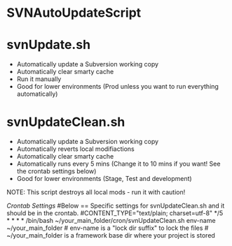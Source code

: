 SVNAutoUpdateScript
===================

svnUpdate.sh
===================

* Automatically update a Subversion working copy
* Automatically clear smarty cache
* Run it manually
* Good for lower environments (Prod unless you want to run everything automatically)


svnUpdateClean.sh
===================

* Automatically update a Subversion working copy
* Automatically reverts local modifiactions
* Automatically clear smarty cache
* Automatically runs every 5 mins (Change it to 10 mins if you want! See the crontab settings below)
* Good for lower environments (Stage, Test and development)

NOTE: This script destroys all local mods - run it with caution!


*Crontab Settings*
	#Below == Specific settings for svnUpdateClean.sh and it should be in the crontab.
	#CONTENT_TYPE="text/plain; charset=utf-8"
	*/5 * * * * /bin/bash ~/your_main_folder/cron/svnUpdateClean.sh env-name ~/your_main_folder
	#  env-name is a "lock dir suffix" to lock the files
	#  ~/your_main_folder is a framework base dir where your project is stored